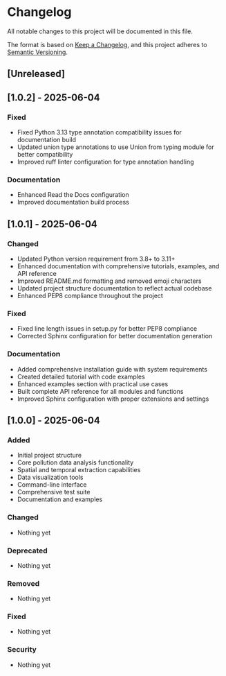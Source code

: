 # Changelog

All notable changes to this project will be documented in this file.

The format is based on [Keep a Changelog](https://keepachangelog.com/en/1.0.0/),
and this project adheres to [Semantic Versioning](https://semver.org/spec/v2.0.0.html).

## [Unreleased]

## [1.0.2] - 2025-06-04

### Fixed
- Fixed Python 3.13 type annotation compatibility issues for documentation build
- Updated union type annotations to use Union from typing module for better compatibility
- Improved ruff linter configuration for type annotation handling

### Documentation
- Enhanced Read the Docs configuration
- Improved documentation build process

## [1.0.1] - 2025-06-04

### Changed
- Updated Python version requirement from 3.8+ to 3.11+
- Enhanced documentation with comprehensive tutorials, examples, and API reference
- Improved README.md formatting and removed emoji characters
- Updated project structure documentation to reflect actual codebase
- Enhanced PEP8 compliance throughout the project

### Fixed
- Fixed line length issues in setup.py for better PEP8 compliance
- Corrected Sphinx configuration for better documentation generation

### Documentation
- Added comprehensive installation guide with system requirements
- Created detailed tutorial with code examples
- Enhanced examples section with practical use cases
- Built complete API reference for all modules and functions
- Improved Sphinx configuration with proper extensions and settings

## [1.0.0] - 2025-06-04

### Added
- Initial project structure
- Core pollution data analysis functionality
- Spatial and temporal extraction capabilities
- Data visualization tools
- Command-line interface
- Comprehensive test suite
- Documentation and examples

### Changed
- Nothing yet

### Deprecated
- Nothing yet

### Removed
- Nothing yet

### Fixed
- Nothing yet

### Security
- Nothing yet
